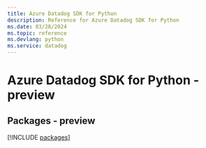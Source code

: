 ```yaml
---
title: Azure Datadog SDK for Python
description: Reference for Azure Datadog SDK for Python
ms.date: 03/28/2024
ms.topic: reference
ms.devlang: python
ms.service: datadog
---
```

# Azure Datadog SDK for Python - preview
## Packages - preview
[!INCLUDE [packages](datadog-index.md)]